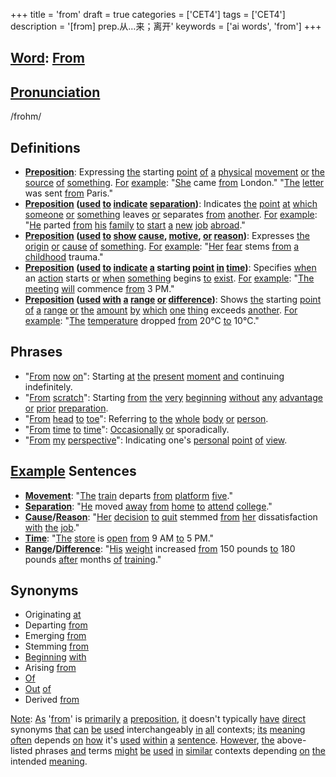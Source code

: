 +++
title = 'from'
draft = true
categories = ['CET4']
tags = ['CET4']
description = '[frɔm] prep.从…来；离开'
keywords = ['ai words', 'from']
+++

## [Word](/en/post/word/): [From](/en/post/from/)

## [Pronunciation](/en/post/pronunciation/)
/frohm/

## Definitions
- **[Preposition](/en/post/preposition/)**: Expressing [the](/en/post/the/) starting [point](/en/post/point/) [of](/en/post/of/) [a](/en/post/a/) [physical](/en/post/physical/) [movement](/en/post/movement/) [or](/en/post/or/) [the](/en/post/the/) [source](/en/post/source/) [of](/en/post/of/) [something](/en/post/something/). [For](/en/post/for/) [example](/en/post/example/): "[She](/en/post/she/) came [from](/en/post/from/) London." "[The](/en/post/the/) [letter](/en/post/letter/) was sent [from](/en/post/from/) Paris."
- **[Preposition](/en/post/preposition/) ([used](/en/post/used/) [to](/en/post/to/) [indicate](/en/post/indicate/) [separation](/en/post/separation/))**: Indicates [the](/en/post/the/) [point](/en/post/point/) [at](/en/post/at/) [which](/en/post/which/) [someone](/en/post/someone/) [or](/en/post/or/) [something](/en/post/something/) leaves [or](/en/post/or/) separates [from](/en/post/from/) [another](/en/post/another/). [For](/en/post/for/) [example](/en/post/example/): "[He](/en/post/he/) parted [from](/en/post/from/) [his](/en/post/his/) [family](/en/post/family/) [to](/en/post/to/) [start](/en/post/start/) [a](/en/post/a/) [new](/en/post/new/) [job](/en/post/job/) [abroad](/en/post/abroad/)."
- **[Preposition](/en/post/preposition/) ([used](/en/post/used/) [to](/en/post/to/) [show](/en/post/show/) [cause](/en/post/cause/), [motive](/en/post/motive/), [or](/en/post/or/) [reason](/en/post/reason/))**: Expresses [the](/en/post/the/) [origin](/en/post/origin/) [or](/en/post/or/) [cause](/en/post/cause/) [of](/en/post/of/) [something](/en/post/something/). [For](/en/post/for/) [example](/en/post/example/): "[Her](/en/post/her/) [fear](/en/post/fear/) stems [from](/en/post/from/) [a](/en/post/a/) [childhood](/en/post/childhood/) trauma."
- **[Preposition](/en/post/preposition/) ([used](/en/post/used/) [to](/en/post/to/) [indicate](/en/post/indicate/) [a](/en/post/a/) starting [point](/en/post/point/) [in](/en/post/in/) [time](/en/post/time/))**: Specifies [when](/en/post/when/) an [action](/en/post/action/) starts [or](/en/post/or/) [when](/en/post/when/) [something](/en/post/something/) begins [to](/en/post/to/) [exist](/en/post/exist/). [For](/en/post/for/) [example](/en/post/example/): "[The](/en/post/the/) [meeting](/en/post/meeting/) [will](/en/post/will/) commence [from](/en/post/from/) 3 PM."
- **[Preposition](/en/post/preposition/) ([used](/en/post/used/) [with](/en/post/with/) [a](/en/post/a/) [range](/en/post/range/) [or](/en/post/or/) [difference](/en/post/difference/))**: Shows [the](/en/post/the/) starting [point](/en/post/point/) [of](/en/post/of/) [a](/en/post/a/) [range](/en/post/range/) [or](/en/post/or/) [the](/en/post/the/) [amount](/en/post/amount/) [by](/en/post/by/) [which](/en/post/which/) [one](/en/post/one/) [thing](/en/post/thing/) exceeds [another](/en/post/another/). [For](/en/post/for/) [example](/en/post/example/): "[The](/en/post/the/) [temperature](/en/post/temperature/) dropped [from](/en/post/from/) 20°C [to](/en/post/to/) 10°C."

## Phrases
- "[From](/en/post/from/) [now](/en/post/now/) [on](/en/post/on/)": Starting [at](/en/post/at/) [the](/en/post/the/) [present](/en/post/present/) [moment](/en/post/moment/) [and](/en/post/and/) continuing indefinitely.
- "[From](/en/post/from/) [scratch](/en/post/scratch/)": Starting [from](/en/post/from/) [the](/en/post/the/) [very](/en/post/very/) [beginning](/en/post/beginning/) [without](/en/post/without/) [any](/en/post/any/) [advantage](/en/post/advantage/) [or](/en/post/or/) [prior](/en/post/prior/) [preparation](/en/post/preparation/).
- "[From](/en/post/from/) [head](/en/post/head/) [to](/en/post/to/) [toe](/en/post/toe/)": Referring [to](/en/post/to/) [the](/en/post/the/) [whole](/en/post/whole/) [body](/en/post/body/) [or](/en/post/or/) [person](/en/post/person/).
- "[From](/en/post/from/) [time](/en/post/time/) [to](/en/post/to/) [time](/en/post/time/)": [Occasionally](/en/post/occasionally/) [or](/en/post/or/) sporadically.
- "[From](/en/post/from/) [my](/en/post/my/) [perspective](/en/post/perspective/)": Indicating one's [personal](/en/post/personal/) [point](/en/post/point/) [of](/en/post/of/) [view](/en/post/view/).

## [Example](/en/post/example/) Sentences
- **[Movement](/en/post/movement/)**: "[The](/en/post/the/) [train](/en/post/train/) departs [from](/en/post/from/) [platform](/en/post/platform/) [five](/en/post/five/)."
- **[Separation](/en/post/separation/)**: "[He](/en/post/he/) moved [away](/en/post/away/) [from](/en/post/from/) [home](/en/post/home/) [to](/en/post/to/) [attend](/en/post/attend/) [college](/en/post/college/)."
- **[Cause](/en/post/cause/)/[Reason](/en/post/reason/)**: "[Her](/en/post/her/) [decision](/en/post/decision/) [to](/en/post/to/) [quit](/en/post/quit/) stemmed [from](/en/post/from/) [her](/en/post/her/) dissatisfaction [with](/en/post/with/) [the](/en/post/the/) [job](/en/post/job/)."
- **[Time](/en/post/time/)**: "[The](/en/post/the/) [store](/en/post/store/) is [open](/en/post/open/) [from](/en/post/from/) 9 AM [to](/en/post/to/) 5 PM."
- **[Range](/en/post/range/)/[Difference](/en/post/difference/)**: "[His](/en/post/his/) [weight](/en/post/weight/) increased [from](/en/post/from/) 150 pounds [to](/en/post/to/) 180 pounds [after](/en/post/after/) months [of](/en/post/of/) [training](/en/post/training/)."

## Synonyms
- Originating [at](/en/post/at/)
- Departing [from](/en/post/from/)
- Emerging [from](/en/post/from/)
- Stemming [from](/en/post/from/)
- [Beginning](/en/post/beginning/) [with](/en/post/with/)
- Arising [from](/en/post/from/)
- [Of](/en/post/of/)
- [Out](/en/post/out/) [of](/en/post/of/)
- Derived [from](/en/post/from/)

[Note](/en/post/note/): [As](/en/post/as/) '[from](/en/post/from/)' is [primarily](/en/post/primarily/) [a](/en/post/a/) [preposition](/en/post/preposition/), [it](/en/post/it/) doesn't typically [have](/en/post/have/) [direct](/en/post/direct/) synonyms [that](/en/post/that/) [can](/en/post/can/) [be](/en/post/be/) [used](/en/post/used/) interchangeably [in](/en/post/in/) [all](/en/post/all/) contexts; [its](/en/post/its/) [meaning](/en/post/meaning/) [often](/en/post/often/) depends [on](/en/post/on/) [how](/en/post/how/) it's [used](/en/post/used/) [within](/en/post/within/) [a](/en/post/a/) [sentence](/en/post/sentence/). [However](/en/post/however/), [the](/en/post/the/) above-listed phrases [and](/en/post/and/) terms [might](/en/post/might/) [be](/en/post/be/) [used](/en/post/used/) [in](/en/post/in/) [similar](/en/post/similar/) contexts depending [on](/en/post/on/) [the](/en/post/the/) intended [meaning](/en/post/meaning/).
